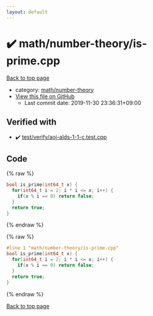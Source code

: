 ```yaml
---
layout: default
---
```


<!-- mathjax config similar to math.stackexchange -->
<script type="text/javascript" async
  src="https://cdnjs.cloudflare.com/ajax/libs/mathjax/2.7.5/MathJax.js?config=TeX-MML-AM_CHTML">
</script>
<script type="text/x-mathjax-config">
  MathJax.Hub.Config({
    TeX: { equationNumbers: { autoNumber: "AMS" }},
    tex2jax: {
      inlineMath: [ ['$','$'] ],
      processEscapes: true
    },
    "HTML-CSS": { matchFontHeight: false },
    displayAlign: "left",
    displayIndent: "2em"
  });
</script>

<script type="text/javascript" src="https://cdnjs.cloudflare.com/ajax/libs/jquery/3.4.1/jquery.min.js"></script>
<script src="https://cdn.jsdelivr.net/npm/jquery-balloon-js@1.1.2/jquery.balloon.min.js" integrity="sha256-ZEYs9VrgAeNuPvs15E39OsyOJaIkXEEt10fzxJ20+2I=" crossorigin="anonymous"></script>
<script type="text/javascript" src="../../../assets/js/copy-button.js"></script>
<link rel="stylesheet" href="../../../assets/css/copy-button.css" />


# :heavy_check_mark: math/number-theory/is-prime.cpp

<a href="../../../index.html">Back to top page</a>

* category: <a href="../../../index.html#d4a327615e3a055131f0682831111ce2">math/number-theory</a>
* <a href="{{ site.github.repository_url }}/blob/master/math/number-theory/is-prime.cpp">View this file on GitHub</a>
    - Last commit date: 2019-11-30 23:36:31+09:00




## Verified with

* :heavy_check_mark: <a href="../../../verify/test/verify/aoj-alds-1-1-c.test.cpp.html">test/verify/aoj-alds-1-1-c.test.cpp</a>


## Code

<a id="unbundled"></a>
{% raw %}
```cpp
bool is_prime(int64_t x) {
  for(int64_t i = 2; i * i <= x; i++) {
    if(x % i == 0) return false;
  }
  return true;
}

```
{% endraw %}

<a id="bundled"></a>
{% raw %}
```cpp
#line 1 "math/number-theory/is-prime.cpp"
bool is_prime(int64_t x) {
  for(int64_t i = 2; i * i <= x; i++) {
    if(x % i == 0) return false;
  }
  return true;
}

```
{% endraw %}

<a href="../../../index.html">Back to top page</a>

